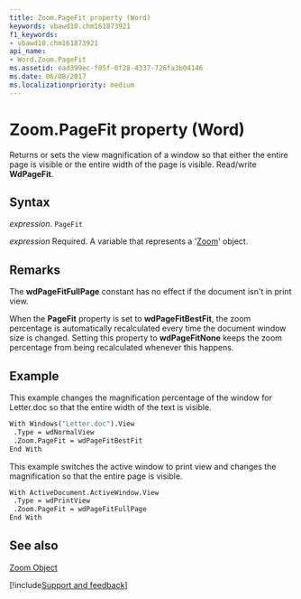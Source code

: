 ```yaml
---
title: Zoom.PageFit property (Word)
keywords: vbawd10.chm161873921
f1_keywords:
- vbawd10.chm161873921
api_name:
- Word.Zoom.PageFit
ms.assetid: ead399ec-f05f-0f28-4337-726fa3b04146
ms.date: 06/08/2017
ms.localizationpriority: medium
---
```



# Zoom.PageFit property (Word)

Returns or sets the view magnification of a window so that either the entire page is visible or the entire width of the page is visible. Read/write **WdPageFit**.


## Syntax

_expression_. `PageFit`

_expression_ Required. A variable that represents a '[Zoom](Word.Zoom.md)' object.


## Remarks

The **wdPageFitFullPage** constant has no effect if the document isn't in print view.

When the **PageFit** property is set to **wdPageFitBestFit**, the zoom percentage is automatically recalculated every time the document window size is changed. Setting this property to **wdPageFitNone** keeps the zoom percentage from being recalculated whenever this happens.


## Example

This example changes the magnification percentage of the window for Letter.doc so that the entire width of the text is visible.


```vb
With Windows("Letter.doc").View 
 .Type = wdNormalView 
 .Zoom.PageFit = wdPageFitBestFit 
End With
```

This example switches the active window to print view and changes the magnification so that the entire page is visible.




```vb
With ActiveDocument.ActiveWindow.View 
 .Type = wdPrintView 
 .Zoom.PageFit = wdPageFitFullPage 
End With
```


## See also


[Zoom Object](Word.Zoom.md)

[!include[Support and feedback](~/includes/feedback-boilerplate.md)]